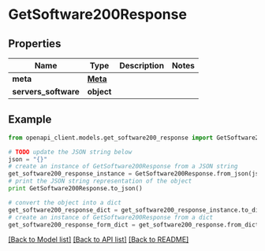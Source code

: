 # GetSoftware200Response


## Properties
Name | Type | Description | Notes
------------ | ------------- | ------------- | -------------
**meta** | [**Meta**](Meta.md) |  | 
**servers_software** | **object** |  | 

## Example

```python
from openapi_client.models.get_software200_response import GetSoftware200Response

# TODO update the JSON string below
json = "{}"
# create an instance of GetSoftware200Response from a JSON string
get_software200_response_instance = GetSoftware200Response.from_json(json)
# print the JSON string representation of the object
print GetSoftware200Response.to_json()

# convert the object into a dict
get_software200_response_dict = get_software200_response_instance.to_dict()
# create an instance of GetSoftware200Response from a dict
get_software200_response_form_dict = get_software200_response.from_dict(get_software200_response_dict)
```
[[Back to Model list]](../README.md#documentation-for-models) [[Back to API list]](../README.md#documentation-for-api-endpoints) [[Back to README]](../README.md)


